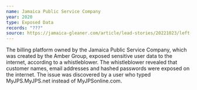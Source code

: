```yaml
---
name: Jamaica Public Service Company
year: 2020
type: Exposed Data
records: "???"
source: https://jamaica-gleaner.com/article/lead-stories/20221023/left-dark
---
```


The billing platform owned by the Jamaica Public Service Company, which was created by the Amber Group, exposed sensitive user data to the internet, according to a whistleblower. The whistleblower revealed that customer names, email addresses and hashed passwords were exposed on the internet. The issue was discovered by a user who typed MyJPS.MyJPS.net instead of MyJPSonline.com.